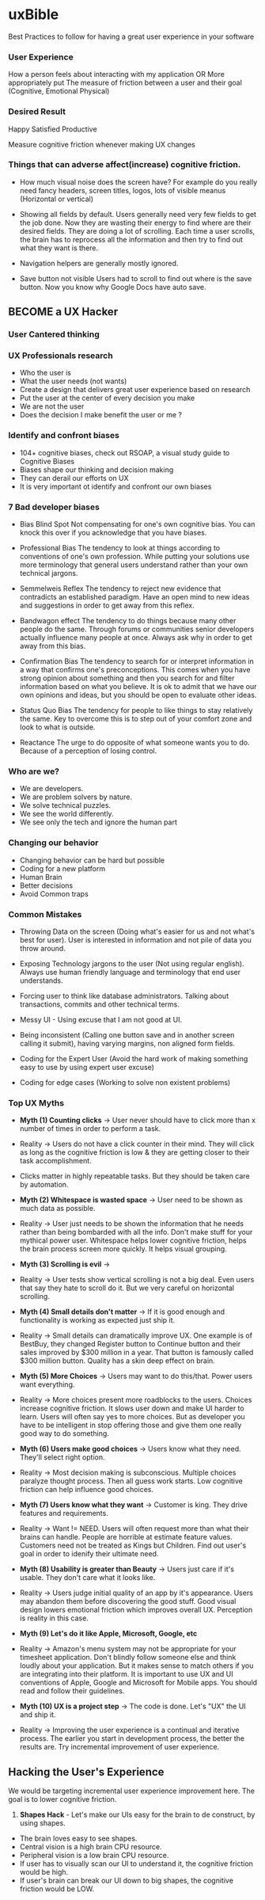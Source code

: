 # uxBible
Best Practices to follow for having a great user experience in your software

### User Experience
How a person feels about interacting with my application
OR More appropriately put
The measure of friction between a user and their goal
(Cognitive, Emotional Physical)

### Desired Result
Happy Satisfied Productive

Measure cognitive friction whenever making UX changes

### Things that can adverse affect(increase) cognitive friction.
- How much visual noise does the screen have?
For example do you really need fancy headers, screen titles, logos, lots of visible meanus (Horizontal or vertical)

- Showing all fields by default. 
Users generally need very few fields to get the job done. Now they are wasting their energy to find where are their desired fields. 
They are doing a lot of scrolling.
Each time a user scrolls, the brain has to reprocess all the information and then try to find out what they want is there.

- Navigation helpers are generally mostly ignored.

- Save button not visible
Users had to scroll to find out where is the save button.
Now you know why Google Docs have auto save.


## BECOME a UX Hacker

### User Cantered thinking
### UX Professionals research
- Who the user is
- What the user needs (not wants)
- Create a design that delivers great user experience based on research
- Put the user at the center of every decision you make
- We are not the user
- Does the decision I make benefit the user or me ?

### Identify and confront biases
- 104+ cognitive biases, check out RSOAP, a visual study guide to Cognitive Biases
- Biases shape our thinking and decision making
- They can derail our efforts on UX
- It is very important ot identify and confront our own biases

### 7 Bad developer biases

- Bias Blind Spot
Not compensating for one's own cognitive bias. You can knock this over if you acknowledge that you have biases.

- Professional Bias
The tendency to look at things according to conventions of one's own profession. While putting your solutions use more terminology that general users understand rather than your own technical jargons.

- Semmelweis Reflex
The tendency to reject new evidence that contradicts an established paradigm. Have an open mind to new ideas and suggestions in order to get away from this reflex.

- Bandwagon effect
The tendency to do things because many other people do the same. Through forums or communities senior developers actually influence many people at once. Always ask why in order to get away from this bias.

- Confirmation Bias
The tendency to search for or interpret information in a way that confirms one's preconceptions. This comes when you have strong opinion about something and then you search for and filter information based on what you believe. It is ok to admit that we have our own opinions and ideas, but you should be open to evaluate other ideas.

- Status Quo Bias
The tendency for people to like things to stay relatively the same. Key to overcome this is to step out of your comfort zone and look to what is outside.

- Reactance
The urge to do opposite of what someone wants you to do. Because of a perception of losing control.



### Who are we?
- We are developers.
- We are problem solvers by nature.
- We solve technical puzzles.
- We see the world differently.
- We see only the tech and ignore the human part

### Changing our behavior
- Changing behavior can be hard but possible
- Coding for a new platform
- Human Brain
- Better decisions
- Avoid Common traps

### Common Mistakes
- Throwing Data on the screen (Doing what's easier for us and not what's best for user). User is interested in information and not pile of data you throw around.

- Exposing Technology jargons to the user (Not using regular english). Always use human friendly language and terminology that end user understands.

- Forcing user to think like database administrators. Talking about transactions, commits and other technical terms.

- Messy UI - Using excuse that I am not good at UI.

- Being inconsistent (Calling one button save and in another screen calling it submit), having varying margins, non aligned form fields.

- Coding for the Expert User (Avoid the hard work of making something easy to use by using expert user excuse)

- Coding for edge cases (Working to solve non existent problems)


### Top UX Myths


- **Myth (1) Counting clicks** -> User never should have to click more than x number of times in order to perform a task.

- Reality -> Users do not have a click counter in their mind. They will click as long as the cognitive friction is low & they are getting closer to their task accomplishment.

- Clicks matter in highly repeatable tasks. But they should be taken care by automation.

- **Myth (2) Whitespace is wasted space** -> User need to be shown as much data as possible. 

- Reality -> User just needs to be shown the information that he needs rather than being bombarded with all the info. Don't make stuff for your mythical power user. Whitespace helps lower cognitive friction, helps the brain process screen more quickly. It helps visual grouping.

- **Myth (3) Scrolling is evil** ->  

- Reality -> User tests show vertical scrolling is not a big deal. Even users that say they hate to scroll do it. But we very careful on horizontal scrolling. 

- **Myth (4) Small details don't matter**  -> If it is good enough and functionality is working as expected just ship it.

- Reality -> Small details can dramatically improve UX. One example is of BestBuy, they changed Register button to Continue button and their sales improved by $300 million in a year. That button is famously called $300 million button. Quality has a skin deep effect on brain.

- **Myth (5) More Choices**  -> Users may want to do this/that. Power users want everything.

- Reality -> More choices present more roadblocks to the users. Choices increase cognitive friction. It slows user down and make UI harder to learn. Users will often say yes to more choices. But as developer you have to be intelligent in stop offering those and give them one 
really good way to do something.

- **Myth (6) Users make good choices** -> Users know what they need. They'll select right option.

- Reality -> Most decision making is subconscious. Multiple choices paralyze thought process. Then all guess work starts. Low cognitive friction can help influence good choices.

- **Myth (7) Users know what they want** -> Customer is king. They drive features and requirements.

- Reality -> Want != NEED. Users will often request more than what their brains can handle. People are horrible at estimate feature values. Customers need not be treated as Kings but Children.  Find out user's goal in order to idenify their ultimate need.

- **Myth (8) Usability is greater than Beauty** -> Users just care if it's usable. They don't care what it looks like.

- Reality -> Users judge initial quality of an app by it's appearance. Users may abandon them before discovering the good stuff. Good
visual design lowers emotional friction which improves overall UX. Perception is reality in this case.

- **Myth (9) Let's do it like  Apple, Microsoft, Google, etc** 

- Reality -> Amazon's menu system may not be appropriate for your timesheet application. Don't blindly follow someone else and think loudly 
about your application.  But it makes sense to match others if you are integrating into their platform.  It is important to use UX
and UI conventions of Apple, Google and Microsoft for Mobile apps. You should read and follow their guidelines.

- **Myth (10) UX is a project step** -> The code is done. Let's "UX" the UI and ship it.

- Reality -> Improving the user experience is a continual and iterative process. The earlier you start in development process, the better the results are.  Try incremental improvement of user experience.

## Hacking the User's Experience

We would be targeting incremental user experience improvement here. The goal is to lower cognitive friction.

1. **Shapes Hack** - Let's make our UIs easy for the brain to de construct, by using shapes. 
 - The brain loves easy to see shapes.
 - Central vision is a high brain CPU resource.
 - Peripheral vision is a low brain CPU resource.
 - If user has to visually scan our UI to understand it, the cognitive friction would be high.
 - If user's brain can break our UI down to big shapes, the cognitive friction would be LOW.
	



 